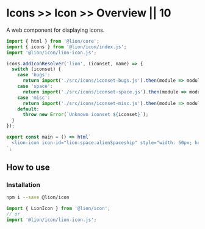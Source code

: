 # Icons >> Icon >> Overview || 10

A web component for displaying icons.

```js script
import { html } from '@lion/core';
import { icons } from '@lion/icon/index.js';
import '@lion/icon/lion-icon.js';

icons.addIconResolver('lion', (iconset, name) => {
  switch (iconset) {
    case 'bugs':
      return import('./src/icons/iconset-bugs.js').then(module => module[name]);
    case 'space':
      return import('./src/icons/iconset-space.js').then(module => module[name]);
    case 'misc':
      return import('./src/icons/iconset-misc.js').then(module => module[name]);
    default:
      throw new Error(`Unknown iconset ${iconset}`);
  }
});
```

```js preview-story
export const main = () => html`
  <lion-icon icon-id="lion:space:alienSpaceship" style="width: 50px; height: 50px;"></lion-icon>
`;
```

## How to use

### Installation

```bash
npm i --save @lion/icon
```

```js
import { LionIcon } from '@lion/icon';
// or
import '@lion/icon/lion-icon.js';
```
